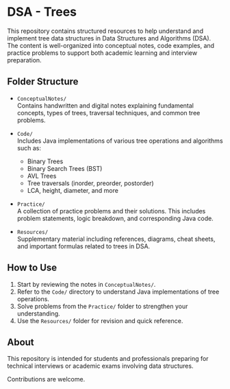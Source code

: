 # DSA - Trees

This repository contains structured resources to help understand and implement tree data structures in Data Structures and Algorithms (DSA). The content is well-organized into conceptual notes, code examples, and practice problems to support both academic learning and interview preparation.

## Folder Structure

- `ConceptualNotes/`  
  Contains handwritten and digital notes explaining fundamental concepts, types of trees, traversal techniques, and common tree problems.

- `Code/`  
  Includes Java implementations of various tree operations and algorithms such as:
  - Binary Trees
  - Binary Search Trees (BST)
  - AVL Trees
  - Tree traversals (inorder, preorder, postorder)
  - LCA, height, diameter, and more

- `Practice/`  
  A collection of practice problems and their solutions. This includes problem statements, logic breakdown, and corresponding Java code.

- `Resources/`  
  Supplementary material including references, diagrams, cheat sheets, and important formulas related to trees in DSA.

## How to Use

1. Start by reviewing the notes in `ConceptualNotes/`.
2. Refer to the `Code/` directory to understand Java implementations of tree operations.
3. Solve problems from the `Practice/` folder to strengthen your understanding.
4. Use the `Resources/` folder for revision and quick reference.

## About

This repository is intended for students and professionals preparing for technical interviews or academic exams involving data structures.

Contributions are welcome.

